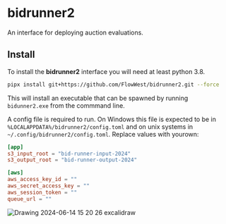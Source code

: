 # bidrunner2 

An interface for deploying auction evaluations.

## Install

To install the **bidrunner2** interface you will need at least python 3.8. 

```bash
pipx install git+https://github.com/FlowWest/bidrunner2.git --force 
```

This will install an executable that can be spawned by running `bidunner2.exe` from the commmand line.

A config file is required to run. On Windows this file is expected to be in `%LOCALAPPDATA%/bidrunner2/config.toml` and on unix systems in `~/.config/bidrunner2/config.toml`. Replace values with yourown:


```toml
[app]
s3_input_root = "bid-runner-input-2024"
s3_output_root = "bid-runner-output-2024"

[aws]
aws_access_key_id = ""
aws_secret_access_key = ""
aws_session_token = ""
queue_url = ""
```


![Drawing 2024-06-14 15 20 26 excalidraw](https://github.com/FlowWest/bidrunner2/assets/10622214/018cf571-9655-4b50-8266-a1d6459b58a0)
